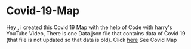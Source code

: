 # Covid-19-Map
Hey , i created this Covid 19 Map with the help of Code with harry's YouTube Video, 
There is one Data.json file that contains data of Covid 19 (that file is not updated so that data is old).
Click [here](https://jaimin78.github.io/Covid-19-Map/) See Covid Map 
